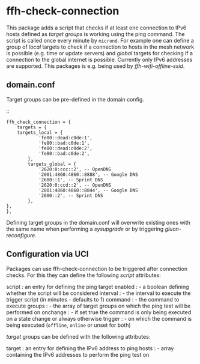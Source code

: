 ffh-check-connection
====================

This package adds a script that checks if at least one connection to IPv6 hosts
defined as *target groups* is working using the ping command. 
The script is called once every minute by ``micrond``.
For example one can define a group of *local* targets to check if a connection
to hosts in the mesh network is possible (e.g. time or update servers) and 
*global* targets for checking if a connection to the global internet is possible.
Currently only IPv6 addresses are supported.
This packages is e.g. being used by *ffh-wifi-offline-ssid*.

domain.conf
-----------

Target groups can be pre-defined in the domain config.

::

    ffh_check_connection = {
        targets = {
	    targets_local = {
                'fe80::dead:c0de:1',
                'fe80::bad:c0de:1',
                'fe80::dead:c0de:2',
                'fe80::bad:c0de:2',
            },
            targets_global = {
                '2620:0:ccc::2', -- OpenDNS
                '2001:4860:4860::8888', -- Google DNS
                '2600::1', -- Sprint DNS
                '2620:0:ccd::2', -- OpenDNS
                '2001:4860:4860::8844', -- Google DNS
                '2600::2', -- Sprint DNS
            },
	},
    },


Defining target groups in the domain.conf will overwrite existing ones with the same
name when performing a *sysupgrade* or by triggering *gluon-reconfigure*.

Configuration via UCI
---------------------

Packages can use ffh-check-connection to be triggered after connection checks.
For this they can define the following *script* attributes:

script : an entry for defining the ping target
    enabled : 
        - a boolean defining whether the script will be considered
    interval :
        - the interval to execute the trigger script (in minutes - defaults to 1)
    command :
        - the command to execute
    groups :
        - the array of target groups on which the ping test will be performed on
    onchange :
        - if set true the command is only being executed on a state change or always otherwise
    trigger :
        - on which the command is being executed (``offline``, ``online`` or unset for both)


*target* groups can be defined with the following attributes:

target : an entry for defining the IPv6 address to ping
    hosts :
        - array containing the IPv6 addresses to perform the ping test on

